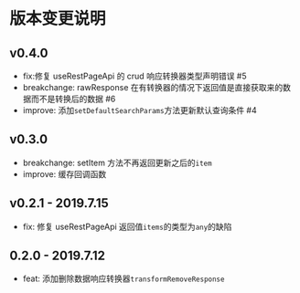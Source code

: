 # 版本变更说明

## v0.4.0

- fix:修复 useRestPageApi 的 crud 响应转换器类型声明错误 #5
- breakchange: rawResponse 在有转换器的情况下返回值是直接获取来的数据而不是转换后的数据 #6
- improve: 添加`setDefaultSearchParams`方法更新默认查询条件 #4

## v0.3.0

- breakchange: setItem 方法不再返回更新之后的`item`
- improve: 缓存回调函数

## v0.2.1 - 2019.7.15

- fix: 修复 useRestPageApi 返回值`items`的类型为`any`的缺陷

## 0.2.0 - 2019.7.12

- feat: 添加删除数据响应转换器`transformRemoveResponse`
